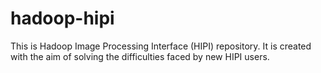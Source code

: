 # hadoop-hipi

This is Hadoop Image Processing Interface (HIPI) repository. It is created with the aim of solving the difficulties faced by new HIPI users.
